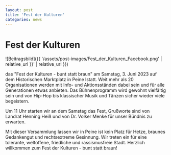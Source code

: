 ```yaml
---
layout: post
title: 'Fest der Kulturen'
categories: news
---
```



Fest der Kulturen
=================


![Beitragsbild]({{ '/assets/post-images/Fest_der_Kulturen_Facebook.png' | relative_url }}' | relative_url }})

das "Fest der Kulturen \- bunt statt braun" am Samstag, 3\. Juni 2023 auf dem Historischen Marktplatz in Peine lstatt. Weit mehr als 20 Organisationen werden mit Info\- und Aktionsständen dabei sein und für alle Generationen etwas anbieten. Das Bühnenprogramm wird gewohnt vielfältig sein und von Hip\-Hop bis klassischer Musik und Tänzen sicher wieder viele begeistern.



Um 11 Uhr starten wir an dem Samstag das Fest, Grußworte sind von Landrat Henning Heiß und von Dr. Volker Menke für unser Bündnis zu erwarten. 


  

Mit dieser Versammlung lassen wir in Peine ist kein Platz für Hetze, braunes Gedankengut und rechtsextreme Gesinnung. Wir treten ein für eine tolerante, weltoffene, friedliche und rassismusfreie Stadt. Herzlich willkommen zum Fest der Kulturen \- bunt statt braun!



